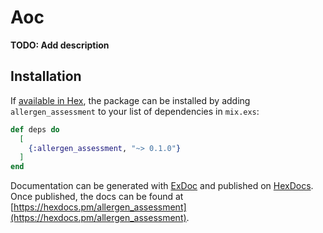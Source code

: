 # Aoc

**TODO: Add description**

## Installation

If [available in Hex](https://hex.pm/docs/publish), the package can be installed
by adding `allergen_assessment` to your list of dependencies in `mix.exs`:

```elixir
def deps do
  [
    {:allergen_assessment, "~> 0.1.0"}
  ]
end
```

Documentation can be generated with [ExDoc](https://github.com/elixir-lang/ex_doc)
and published on [HexDocs](https://hexdocs.pm). Once published, the docs can
be found at [https://hexdocs.pm/allergen_assessment](https://hexdocs.pm/allergen_assessment).


